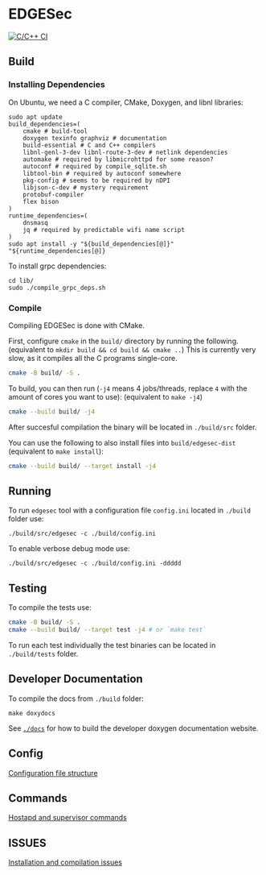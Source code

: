 # EDGESec
[![C/C++ CI](https://github.com/nqminds/EDGESec/workflows/C/C++%20CI/badge.svg?branch=main)](https://github.com/nqminds/EDGESec/actions?query=workflow%3A%22Github+Pages%22)

## Build

### Installing Dependencies

On Ubuntu, we need a C compiler, CMake, Doxygen, and libnl libraries:

```console
sudo apt update
build_dependencies=(
    cmake # build-tool
    doxygen texinfo graphviz # documentation
    build-essential # C and C++ compilers
    libnl-genl-3-dev libnl-route-3-dev # netlink dependencies
    automake # required by libmicrohttpd for some reason?
    autoconf # required by compile_sqlite.sh
    libtool-bin # required by autoconf somewhere
    pkg-config # seems to be required by nDPI
    libjson-c-dev # mystery requirement
    protobuf-compiler
    flex bison
)
runtime_dependencies=(
    dnsmasq
    jq # required by predictable wifi name script
)
sudo apt install -y "${build_dependencies[@]}" "${runtime_dependencies[@]}
```

To install grpc dependencies:
```console
cd lib/
sudo ./compile_grpc_deps.sh
```

### Compile

Compiling EDGESec is done with CMake.

First, configure `cmake` in the `build/` directory by running the following.
(equivalent to `mkdir build && cd build && cmake ..`)
This is currently very slow, as it compiles all the C programs single-core.

```bash
cmake -B build/ -S .
```

To build, you can then run (`-j4` means 4 jobs/threads, replace `4` with the amount of cores you want to use):
(equivalent to `make -j4`)

```bash
cmake --build build/ -j4
```

After succesful compilation the binary will be located in ```./build/src``` folder.

You can use the following to also install files into `build/edgesec-dist` (equivalent to `make install`):

```bash
cmake --build build/ --target install -j4
```

## Running

To run ```edgesec``` tool with a configuration file ```config.ini``` located in ```./build``` folder use:

```console
./build/src/edgesec -c ./build/config.ini
```

To enable verbose debug mode use:
```console
./build/src/edgesec -c ./build/config.ini -ddddd
```

## Testing

To compile the tests use:

```bash
cmake -B build/ -S .
cmake --build build/ --target test -j4 # or `make test`
```

To run each test individually the test binaries can be located in ```./build/tests``` folder.

## Developer Documentation

To compile the docs from ```./build``` folder:
```console
make doxydocs
```

See [`./docs`](./docs) for how to build the developer doxygen documentation website.

## Config
[Configuration file structure](./docs/CONFIG.md)

## Commands
[Hostapd and supervisor commands](./docs/COMMANDS.md)

## ISSUES
[Installation and compilation issues](./docs/ISSUES.md)
